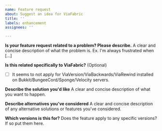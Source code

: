 ```yaml
---
name: Feature request
about: Suggest an idea for ViaFabric
title: ''
labels: enhancement
assignees: ''

---
```


**Is your feature request related to a problem? Please describe.**
A clear and concise description of what the problem is. Ex. I'm always frustrated when [...]

**Is this related specifically to ViaFabric?**
(Optional)

- [ ] It seems to not apply for ViaVersion/ViaBackwards/ViaRewind installed on Bukkit/BungeeCord/Sponge/Velocity
  servers.

**Describe the solution you'd like**
A clear and concise description of what you want to happen.

**Describe alternatives you've considered**
A clear and concise description of any alternative solutions or features you've considered.

**Which versions is this for?**
Does the feature apply to any specific versions? If so put them here.

